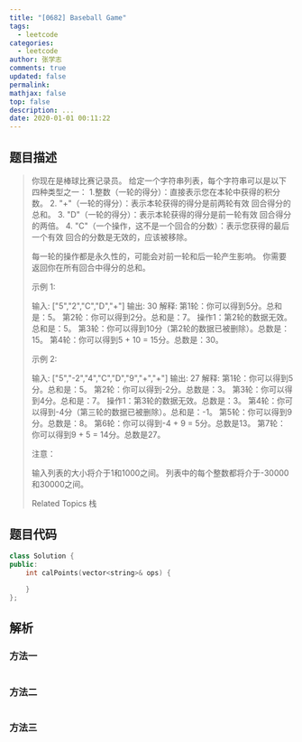 ```yaml
---
title: "[0682] Baseball Game"
tags:
  - leetcode
categories:
  - leetcode
author: 张学志
comments: true
updated: false
permalink:
mathjax: false
top: false
description: ...
date: 2020-01-01 00:11:22
---
```


## 题目描述

> 你现在是棒球比赛记录员。 
> 给定一个字符串列表，每个字符串可以是以下四种类型之一： 
> 1.整数（一轮的得分）：直接表示您在本轮中获得的积分数。 
> 2. "+"（一轮的得分）：表示本轮获得的得分是前两轮有效 回合得分的总和。 
> 3. "D"（一轮的得分）：表示本轮获得的得分是前一轮有效 回合得分的两倍。 
> 4. "C"（一个操作，这不是一个回合的分数）：表示您获得的最后一个有效 回合的分数是无效的，应该被移除。 
> 
> 每一轮的操作都是永久性的，可能会对前一轮和后一轮产生影响。 
> 你需要返回你在所有回合中得分的总和。 
> 
> 示例 1: 
> 
> 输入: ["5","2","C","D","+"]
> 输出: 30
> 解释: 
> 第1轮：你可以得到5分。总和是：5。
> 第2轮：你可以得到2分。总和是：7。
> 操作1：第2轮的数据无效。总和是：5。
> 第3轮：你可以得到10分（第2轮的数据已被删除）。总数是：15。
> 第4轮：你可以得到5 + 10 = 15分。总数是：30。
> 
> 
> 示例 2: 
> 
> 输入: ["5","-2","4","C","D","9","+","+"]
> 输出: 27
> 解释: 
> 第1轮：你可以得到5分。总和是：5。
> 第2轮：你可以得到-2分。总数是：3。
> 第3轮：你可以得到4分。总和是：7。
> 操作1：第3轮的数据无效。总数是：3。
> 第4轮：你可以得到-4分（第三轮的数据已被删除）。总和是：-1。
> 第5轮：你可以得到9分。总数是：8。
> 第6轮：你可以得到-4 + 9 = 5分。总数是13。
> 第7轮：你可以得到9 + 5 = 14分。总数是27。
> 
> 
> 注意： 
> 
> 
> 输入列表的大小将介于1和1000之间。 
> 列表中的每个整数都将介于-30000和30000之间。 
> 
> Related Topics 栈

## 题目代码

```cpp
class Solution {
public:
    int calPoints(vector<string>& ops) {
        
    }
};
```

## 解析

### 方法一

```cpp

```

### 方法二

```cpp

```

### 方法三

```cpp

```

